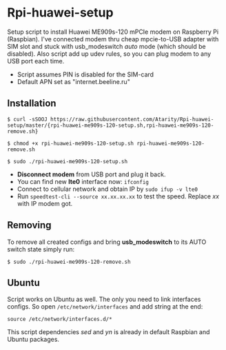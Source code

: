 # Rpi-huawei-setup
Setup script to install Huawei ME909s-120 mPCIe modem on Raspberry Pi (Raspbian). I've connected modem thru cheap mpcie-to-USB adapter with SIM slot and stuck with usb_modeswitch *auto* mode (which should be disabled). Also script add up udev rules, so you can plug modem to any USB port each time.

- Script assumes PIN is disabled for the SIM-card
- Default APN set as "internet.beeline.ru"

## Installation
```
$ curl -sSOOJ https://raw.githubusercontent.com/Atarity/Rpi-huawei-setup/master/{rpi-huawei-me909s-120-setup.sh,rpi-huawei-me909s-120-remove.sh}

$ chmod +x rpi-huawei-me909s-120-setup.sh rpi-huawei-me909s-120-remove.sh

$ sudo ./rpi-huawei-me909s-120-setup.sh
```
- **Disconnect modem** from USB port and plug it back.
- You can find new **lte0** interface now: ```ifconfig```
- Connect to cellular network and obtain IP by ```sudo ifup -v lte0```
- Run ```speedtest-cli --source xx.xx.xx.xx``` to test the speed. Replace *xx* with IP modem got.

## Removing
To remove all created configs and bring **usb_modeswitch** to its AUTO switch state simply run:
```
$ sudo ./rpi-huawei-me909s-120-remove.sh
```
## Ubuntu
Script works on Ubuntu as well. The only you need to link interfaces configs. So open ```/etc/network/interfaces``` and add string at the end:
```
source /etc/network/interfaces.d/*
```

This script dependencies *sed* and *yn* is already in default Raspbian and Ubuntu packages.